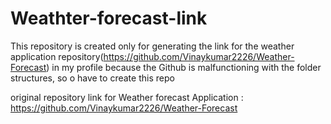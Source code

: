 # Weathter-forecast-link

This repository is created only for generating the link for the weather application repository(https://github.com/Vinaykumar2226/Weather-Forecast) in my profile because the Github is malfunctioning with the folder structures, so o have to create this repo

original repository link for Weather forecast Application : https://github.com/Vinaykumar2226/Weather-Forecast
